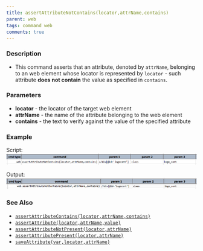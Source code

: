 ```yaml
---
title: assertAttributeNotContains(locator,attrName,contains)
parent: web
tags: command web
comments: true
---
```


### Description

- This command asserts that an attribute, denoted by `attrName`, belonging to an web element whose locator is represented by `locator` \- such attribute **does not contain** the value as specified in `contains`.

### Parameters

- **locator** - the locator of the target web element
- **attrName** - the name of the attribute belonging to the web element
- **contains** - the text to verify against the value of the specified attribute

### Example

Script:<br/>
![](image/assertAttributeNotContains_01.png)

Output:<br/>
![](image/assertAttributeNotContains_02.png)

### See Also

- [`assertAttributeContains(locator,attrName,contains)`](assertAttributeContains(locator,attrName,contains).html)
- [`assertAttribute(locator,attrName,value)`](assertAttribute(locator,attrName,value).html)
- [`assertAttributeNotPresent(locator,attrName)`](assertAttributeNotPresent(locator,attrName).html)
- [`assertAttributePresent(locator,attrName)`](assertAttributePresent(locator,attrName).html)
- [`saveAttribute(var,locator,attrName)`](saveAttribute(var,locator,attrName).html)